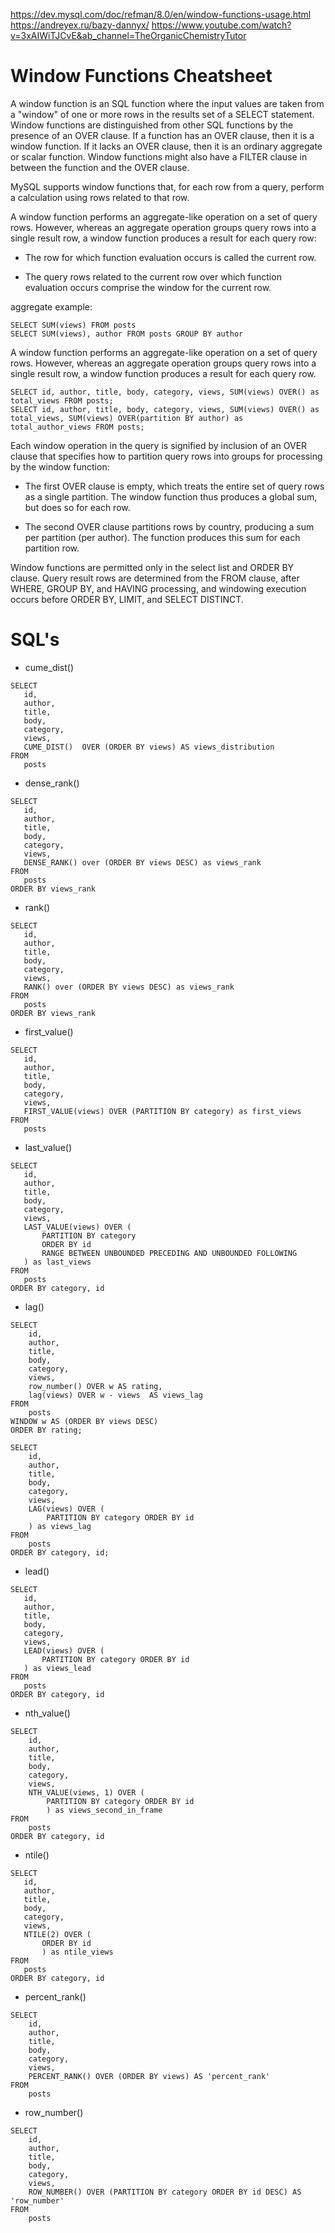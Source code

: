 https://dev.mysql.com/doc/refman/8.0/en/window-functions-usage.html
https://andreyex.ru/bazy-dannyx/
https://www.youtube.com/watch?v=3xAIWiTJCvE&ab_channel=TheOrganicChemistryTutor

# Window Functions Cheatsheet

A window function is an SQL function where the input values are taken from a "window" of one or more rows in the results set of a SELECT statement.
Window functions are distinguished from other SQL functions by the presence of an OVER clause. If a function has an OVER clause, then it is a window function. If it lacks an OVER clause, then it is an ordinary aggregate or scalar function. Window functions might also have a FILTER clause in between the function and the OVER clause.

MySQL supports window functions that, for each row from a query, perform a calculation using rows related to that row.

A window function performs an aggregate-like operation on a set of query rows. However, whereas an aggregate operation groups query rows into a single result row, a window function produces a result for each query row:

- The row for which function evaluation occurs is called the current row.

- The query rows related to the current row over which function evaluation occurs comprise the window for the current row.




aggregate example: 

```
SELECT SUM(views) FROM posts
SELECT SUM(views), author FROM posts GROUP BY author
```


A window function performs an aggregate-like operation on a set of query rows. However, whereas an aggregate operation groups query rows into a single result row, a window function produces a result for each query row.
```
SELECT id, author, title, body, category, views, SUM(views) OVER() as total_views FROM posts;
SELECT id, author, title, body, category, views, SUM(views) OVER() as total_views, SUM(views) OVER(partition BY author) as total_author_views FROM posts;
```


Each window operation in the query is signified by inclusion of an OVER clause that specifies how to partition query rows into groups for processing by the window function:

- The first OVER clause is empty, which treats the entire set of query rows as a single partition. The window function thus produces a global sum, but does so for each row.

- The second OVER clause partitions rows by country, producing a sum per partition (per author). The function produces this sum for each partition row.

Window functions are permitted only in the select list and ORDER BY clause. Query result rows are determined from the FROM clause, after WHERE, GROUP BY, and HAVING processing, and windowing execution occurs before ORDER BY, LIMIT, and SELECT DISTINCT.


# SQL's

- cume_dist()

```
SELECT
   id,
   author,
   title,
   body,
   category,
   views,
   CUME_DIST()  OVER (ORDER BY views) AS views_distribution
FROM
   posts
```

- dense_rank()

```
SELECT
   id,
   author,
   title,
   body,
   category,
   views,
   DENSE_RANK() over (ORDER BY views DESC) as views_rank
FROM
   posts
ORDER BY views_rank
```

- rank()

```
SELECT
   id,
   author,
   title,
   body,
   category,
   views,
   RANK() over (ORDER BY views DESC) as views_rank
FROM
   posts
ORDER BY views_rank
```

- first_value()

```
SELECT
   id,
   author,
   title,
   body,
   category,
   views,
   FIRST_VALUE(views) OVER (PARTITION BY category) as first_views
FROM
   posts
```

- last_value()

```
SELECT
   id,
   author,
   title,
   body,
   category,
   views,
   LAST_VALUE(views) OVER (
       PARTITION BY category
       ORDER BY id 
       RANGE BETWEEN UNBOUNDED PRECEDING AND UNBOUNDED FOLLOWING
   ) as last_views
FROM
   posts
ORDER BY category, id
```

- lag()

```
SELECT 
    id, 
    author, 
    title, 
    body, 
    category, 
    views,
    row_number() OVER w AS rating,
    lag(views) OVER w - views  AS views_lag
FROM 
    posts
WINDOW w AS (ORDER BY views DESC)
ORDER BY rating;

SELECT 
    id, 
    author, 
    title, 
    body, 
    category, 
    views,
    LAG(views) OVER (
        PARTITION BY category ORDER BY id
    ) as views_lag
FROM 
    posts
ORDER BY category, id;

```

- lead()

```
SELECT
   id,
   author,
   title,
   body,
   category,
   views,
   LEAD(views) OVER (
       PARTITION BY category ORDER BY id
   ) as views_lead
FROM
   posts
ORDER BY category, id
```

- nth_value()

```
SELECT
    id,
    author,
    title,
    body,
    category,
    views,
    NTH_VALUE(views, 1) OVER (
        PARTITION BY category ORDER BY id
        ) as views_second_in_frame
FROM
    posts
ORDER BY category, id
```

- ntile()

```
SELECT
   id,
   author,
   title,
   body,
   category,
   views,
   NTILE(2) OVER (
       ORDER BY id
       ) as ntile_views
FROM
   posts
ORDER BY category, id
```

- percent_rank()

```
SELECT
    id,
    author,
    title,
    body,
    category,
    views,
    PERCENT_RANK() OVER (ORDER BY views) AS 'percent_rank'
FROM
    posts
```

- row_number()

```
SELECT
    id,
    author,
    title,
    body,
    category,
    views,
    ROW_NUMBER() OVER (PARTITION BY category ORDER BY id DESC) AS 'row_number'
FROM
    posts
```
